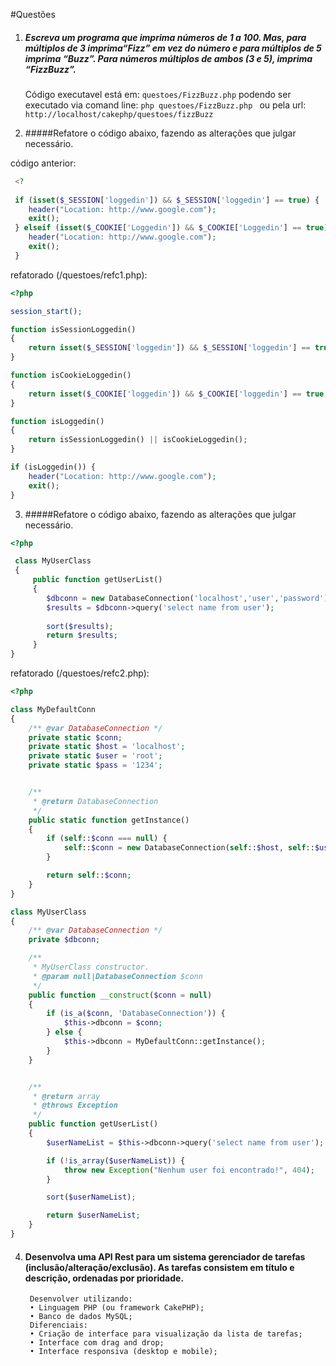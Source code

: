 #Questões
1. ##### Escreva um programa que imprima números de 1 a 100. Mas, para múltiplos de 3 imprima“Fizz” em vez do número e para múltiplos de 5 imprima “Buzz”. Para números múltiplos de ambos (3 e 5), imprima “FizzBuzz”.
   
   Código executavel está em: ```questoes/FizzBuzz.php```
   podendo ser executado via comand line: ```php questoes/FizzBuzz.php ``` 
   ou 
   pela url: ``` http://localhost/cakephp/questoes/fizzBuzz ```
   
2. #####Refatore o código abaixo, fazendo as alterações que julgar necessário.

código anterior:
```php
 <?
 
 if (isset($_SESSION['loggedin']) && $_SESSION['loggedin'] == true) {
    header("Location: http://www.google.com");
    exit();
 } elseif (isset($_COOKIE['Loggedin']) && $_COOKIE['Loggedin'] == true) {
    header("Location: http://www.google.com");
    exit();
 }
```

refatorado (/questoes/refc1.php):

```php
<?php

session_start();

function isSessionLoggedin()
{
    return isset($_SESSION['loggedin']) && $_SESSION['loggedin'] == true;
}

function isCookieLoggedin()
{
    return isset($_COOKIE['loggedin']) && $_COOKIE['loggedin'] == true;
}

function isLoggedin()
{
    return isSessionLoggedin() || isCookieLoggedin();
}

if (isLoggedin()) {
    header("Location: http://www.google.com");
    exit();
}
```
3. #####Refatore o código abaixo, fazendo as alterações que julgar necessário.

```php
<?php

 class MyUserClass
 {
     public function getUserList()
     {
        $dbconn = new DatabaseConnection('localhost','user','password');
        $results = $dbconn->query('select name from user');
    
        sort($results);
        return $results;
     }
}

```
refatorado (/questoes/refc2.php):

```php
<?php

class MyDefaultConn
{
    /** @var DatabaseConnection */
    private static $conn;
    private static $host = 'localhost';
    private static $user = 'root';
    private static $pass = '1234';


    /**
     * @return DatabaseConnection
     */
    public static function getInstance()
    {
        if (self::$conn === null) {
            self::$conn = new DatabaseConnection(self::$host, self::$user, self::$pass);
        }

        return self::$conn;
    }
}

class MyUserClass
{
    /** @var DatabaseConnection */
    private $dbconn;

    /**
     * MyUserClass constructor.
     * @param null|DatabaseConnection $conn
     */
    public function __construct($conn = null)
    {
        if (is_a($conn, 'DatabaseConnection')) {
            $this->dbconn = $conn;
        } else {
            $this->dbconn = MyDefaultConn::getInstance();
        }
    }


    /**
     * @return array
     * @throws Exception
     */
    public function getUserList()
    {
        $userNameList = $this->dbconn->query('select name from user');

        if (!is_array($userNameList)) {
            throw new Exception("Nenhum user foi encontrado!", 404);
        }

        sort($userNameList);

        return $userNameList;
    }
}
```

4. #### Desenvolva uma API Rest para um sistema gerenciador de tarefas (inclusão/alteração/exclusão). As tarefas consistem em título e descrição, ordenadas por prioridade.
        Desenvolver utilizando:
        • Linguagem PHP (ou framework CakePHP);
        • Banco de dados MySQL;
        Diferenciais:
        • Criação de interface para visualização da lista de tarefas;
        • Interface com drag and drop;
        • Interface responsiva (desktop e mobile);


        
   
   